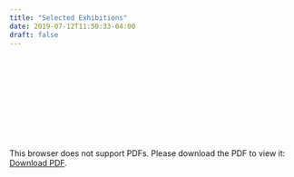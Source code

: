 ```yaml
---
title: "Selected Exhibitions"
date: 2019-07-12T11:50:33-04:00
draft: false
---
```


<object data="./SelectedExhibitions.pdf" type="application/pdf" width="100%" height="700px">
    <embed src="./SelectedExhibitions.pdf">
        <p>This browser does not support PDFs. Please download the PDF to view it: <a href="./SelectedExhibitions.pdf">Download PDF</a>.</p>
    </embed>
</object>
